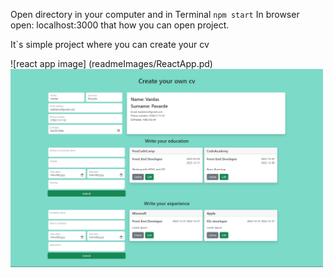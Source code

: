 Open directory in your computer and in Terminal `npm start` 
In browser open: localhost:3000 
that how you can open project.

It`s simple project where you can create your cv

![react app image] (readmeImages/ReactApp.pd)
<img src='readmeImages/ReactApp.pdf' width='500px' />